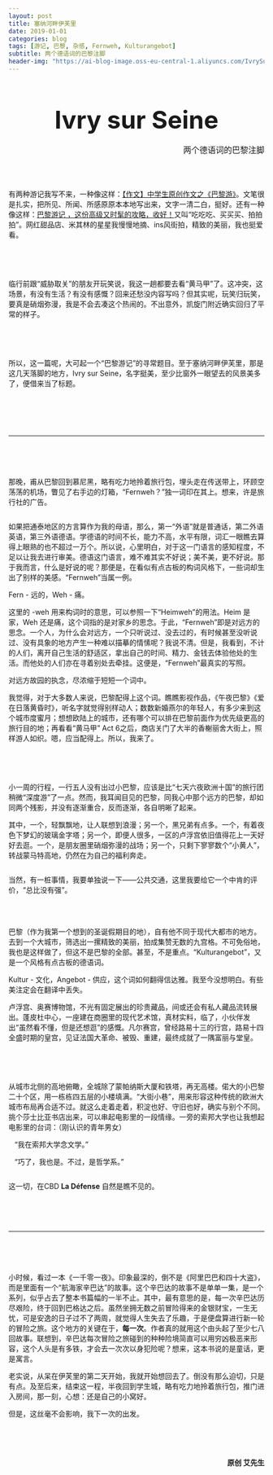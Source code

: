 ```yaml
---
layout: post
title: 塞纳河畔伊芙里
date: 2019-01-01
categories: blog
tags: [游记, 巴黎, 杂感, Fernweh, Kulturangebot]
subtitle: 两个德语词的巴黎注脚
header-img: "https://ai-blog-image.oss-eu-central-1.aliyuncs.com/IvrySurSeine/%E5%85%A8%E6%99%AF%E7%94%BB%E7%9A%84%E5%89%AF%E6%9C%AC.jpeg"
---
```

<br><br>

<div align="center"><b><font size="8">Ivry sur Seine</font></b><br></div>
<br>
<div align="right"><font size="3">两个德语词的巴黎注脚</font></div>
<br><br><br>

有两种游记我写不来，一种像这样：[【作文】中学生原创作文之《巴黎游》](https://mp.weixin.qq.com/s?__biz=MzA5MTAwMDExMg==&mid=2649699597&idx=2&sn=940498acf8b7ccfde2b6cfa4e4c91819&chksm=88188952bf6f004486eba3454f34906247d08b073a5a5a1f792b10826902c91982f24af2deae&scene=21#wechat_redirect)。文笔很是扎实，把所见、所闻、所感原原本本地写出来，文字一清二白，挺好。还有一种像这样：[巴黎游记 ，这份高级又时髦的攻略，收好！](https://mp.weixin.qq.com/s?__biz=MzAwNzg4MTAyNg==&mid=2247486710&idx=1&sn=32bd48037b396c47b211e0ce6e31f171&chksm=9b7624dbac01adcd4f093e233184bcd7413298c3834e01d6a5c46c6785571c49e4f43d1e3c9d&scene=21#wechat_redirect)又叫“吃吃吃、买买买、拍拍拍”。网红甜品店、米其林的星星我慢慢地摘、ins风街拍，精致的美丽，我也挺爱看。

<div align="center"><img src="https://ai-blog-image.oss-eu-central-1.aliyuncs.com/IvrySurSeine/%E5%A4%A7E%E5%A6%88.jpeg" alt="" /></div>


<br><br>


临行前跟“威胁取关”的朋友开玩笑说，我这一趟都要去看“黄马甲”了。这冲突，这场景，有没有生活？有没有感慨？回来还愁没内容写吗？但其实呢，玩笑归玩笑，要真是硝烟弥漫，我是不会去凑这个热闹的。不出意外，凯旋门附近确实回归了平常的样子。
<div align="center"><img src="https://ai-blog-image.oss-eu-central-1.aliyuncs.com/IvrySurSeine/%E7%A1%9D%E7%83%9F%E5%BC%A5%E6%BC%AB%20%E5%87%AF%E6%97%8B%E9%97%A8.jpeg" alt="" /></div>
<div align="center"><img src="https://ai-blog-image.oss-eu-central-1.aliyuncs.com/IvrySurSeine/Arc%20de%20Triomphe.jpg" alt="" /></div>

<br><br>

所以，这一篇呢，大可起一个“巴黎游记”的寻常题目。至于塞纳河畔伊芙里，那是这几天落脚的地方，Ivry sur Seine，名字挺美，至少比窗外一眼望去的风景美多了，便借来当了标题。
<div align="center"><img src="https://ai-blog-image.oss-eu-central-1.aliyuncs.com/IvrySurSeine/%E6%B0%91%E5%AE%BF%E7%AA%97%E5%A4%96.jpg" alt="" /></div>



<br><br><br>


---

<br><br><br>



那晚，甫从巴黎回到慕尼黑，略有吃力地拎着旅行包，埋头走在传送带上，环顾空荡荡的机场，瞥见了右手边的灯箱，“Fernweh？”独一词印在其上。想来，许是旅行社的广告。

<div align="center"><img src="https://ai-blog-image.oss-eu-central-1.aliyuncs.com/IvrySurSeine/%E7%81%AF%E7%AE%B1.png" alt="" /></div>


如果把通泰地区的方言算作为我的母语，那么，第一“外语”就是普通话，第二外语英语，第三外语德语。学德语的时间不长，能力不高，水平有限，词汇一眼瞧去算得上眼熟的也不超过一万个。所以说，心里明白，对于这一门语言的感知程度，不足以让我去进行审美。德语这门语言，难不难其实不好说；美不美，更不好说。那于我而言，什么是好说的呢？那便是，在看似有点古板的构词风格下，一些词却生出了别样的美感。“Fernweh”当属一例。

Fern - 远的，Weh - 痛。

这里的 -weh 用来构词时的意思，可以参照一下“Heimweh”的用法。Heim 是家，Weh 还是痛，这个词指的是对家乡的思念。于此，“Fernweh”即是对远方的思念。一个人，为什么会对远方，一个只听说过、没去过的，有时候甚至没听说过、没有具象的地方产生一种难以描摹的情愫呢？我说不清。但是，我看到，不计的人们，离开自己生活的舒适区，拿出自己的时间、精力、金钱去体验他处的生活。而他处的人们亦在寻着别处去牵挂。这便是，“Fernweh”最真实的写照。

对远方故园的执念，尽浓缩于短短一个词中。

我觉得，对于大多数人来说，巴黎配得上这个词。瞧瞧影视作品，《午夜巴黎》《爱在日落黄昏时》，听名字就觉得别样动人；数数新婚燕尔的年轻人，有多少来到这个城市度蜜月；想想欧陆上的城市，还有哪个可以排在巴黎前面作为优先级更高的旅行目的地；再看看“黄马甲” Act 6之后，商店关门了大半的香榭丽舍大街上，照样游人如织。嗯，应当配得上。所以，我来了。
<div align="center"><img src="https://ai-blog-image.oss-eu-central-1.aliyuncs.com/IvrySurSeine/Avenue%20des%20Champs-Elysees.jpg" alt="" /></div>

<br><br>

小一周的行程，一行五人没有出过小巴黎，应该是比“七天六夜欧洲十国”的旅行团稍微“深度游”了一点。然而，我耳闻目见的巴黎，同我心中那个远方的巴黎，却如同两个残影，并没有逐渐重合，反而逐渐，各自明晰了起来。



其中，一个，轻飘飘地，让人联想到浪漫；另一个，黑兄弟有点多。一个，有着夜色下梦幻的玻璃金字塔；另一个，即便人很多，一区的卢浮宫依旧值得花上一天好好去逛。一个，是朋友圈里硝烟弥漫的战场；另一个，只剩下寥寥数个“小黄人”，转战蒙马特高地，仍然在为自己的福利奔走。
<div align="center"><img src="https://ai-blog-image.oss-eu-central-1.aliyuncs.com/IvrySurSeine/GlassPyramidNight.jpg" alt="" /></div>


当然，有一桩事情，我要单独说一下——公共交通，这里我要给它一个中肯的评价，“总比没有强”。

<br><br>

巴黎（作为我第一个想到的圣诞假期目的地），自有他不同于现代大都市的地方。去到一个大城市，筛选出一摞精致的美丽，拍成集赞无数的九宫格。不可免俗地，我也是这样做了，但这不是巴黎的全部。甚至，不是重点。“Kulturangebot”，又是一个风格有点古板的德语词。

Kultur - 文化，Angebot - 供应，这个词如何翻得信达雅。我至今没想明白。有些美注定会在翻译中丢失。


卢浮宫、奥赛博物馆，不光有固定展出的珍贵藏品，间或还会有私人藏品流转展出。蓬皮杜中心，一座建在商圈里的现代艺术馆，真材实料，临了，小伙伴发出“虽然看不懂，但是还想逛”的感慨。凡尔赛宫，曾经路易十三的行宫，路易十四全盛时期的皇宫，见证法国大革命、被毁、重建，最终成就了一隅富丽与堂皇。

<div align="center"><img src="https://ai-blog-image.oss-eu-central-1.aliyuncs.com/IvrySurSeine/Mus%C3%A9e%20d%27Orsay.jpg" alt="" /></div>
<div align="center"><img src="https://ai-blog-image.oss-eu-central-1.aliyuncs.com/IvrySurSeine/Centre%20Pompidou.jpg" alt="" /></div>

<br><br>

从城市北侧的高地俯瞰，全城除了蒙帕纳斯大厦和铁塔，再无高楼。偌大的小巴黎二十个区，用一栋栋四五层的小楼填满。“大街小巷”，用来形容这种传统的欧洲大城市布局再合适不过。就这么走着走着，积淀也好、守旧也好，确实与别个不同。挑个莎士比亚书店出来，可以串起电影里的一段情缘。一旁的索邦大学也让我想起电影里的台词：（刚认识的青年男女）

&nbsp;&nbsp; “我在索邦大学念文学。”

&nbsp;&nbsp; “巧了，我也是。不过，是哲学系。”
<div align="center"><img src="https://ai-blog-image.oss-eu-central-1.aliyuncs.com/IvrySurSeine/Birds%20Eye%20View%20from%20Montmartre.jpg" alt="" /></div>

这一切，在CBD **La Défense** 自然是瞧不见的。


<br><br><br>


---

<br><br><br>


小时候，看过一本《一千零一夜》。印象最深的，倒不是《阿里巴巴和四十大盗》，而是里面有一个“航海家辛巴达”的故事。这个辛巴达的故事不是单单一集，是一个系列，似乎占去了整本书篇幅的一半不止。其中，最有意思的是，每一次辛巴达历尽艰险，终于回到巴格达之后。虽然坐拥无数之前冒险得来的金银财宝，一生无忧，可是安逸的日子过不了两周，就觉得人生失去了乐趣，于是便盘算进行新一轮的冒险之旅。这个地方的关键在于，**每一次**。作者真的就用这个由头起了至少七八回故事。联想到，辛巴达每次冒险之旅碰到的种种险境简直可以用穷凶极恶来形容，这个人头是有多铁，才会去一次次以身犯险呢？想来，这本书说的是童话，更是寓言。

老实说，从呆在伊芙里的第二天开始，我就开始想回去了。倒没有那么迫切，只是有点。及至后来，结束这一程，半夜回到学生城，略有吃力地拎着旅行包，推门进入房间，那一刻，心想：还是自己的小窝好。

但是，这丝毫不会影响，我下一次的出发。

<div align="center"><img src="https://ai-blog-image.oss-eu-central-1.aliyuncs.com/IvrySurSeine/%E8%BF%9C%E7%9C%BA.jpg" alt="" /></div>

<br><br>
<div align="right"><b>原创 艾先生</b></div>
